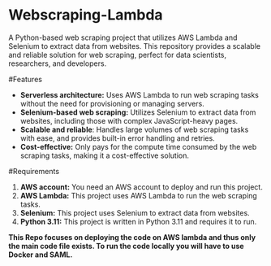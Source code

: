 # Webscraping-Lambda
A Python-based web scraping project that utilizes AWS Lambda and Selenium to extract data from websites. This repository provides a scalable and reliable solution for web scraping, perfect for data scientists, researchers, and developers.

#Features
- **Serverless architecture:** Uses AWS Lambda to run web scraping tasks without the need for provisioning or managing servers.
- **Selenium-based web scraping:** Utilizes Selenium to extract data from websites, including those with complex JavaScript-heavy pages.
- **Scalable and reliable**: Handles large volumes of web scraping tasks with ease, and provides built-in error handling and retries.
- **Cost-effective:** Only pays for the compute time consumed by the web scraping tasks, making it a cost-effective solution.

#Requirements
1. **AWS account:** You need an AWS account to deploy and run this project.
2. **AWS Lambda:** This project uses AWS Lambda to run the web scraping tasks.
3. **Selenium:** This project uses Selenium to extract data from websites.
4. **Python 3.11:** This project is written in Python 3.11 and requires it to run.

**This Repo focuses on deploying the code on AWS lambda and thus only the main code file exists. To run the code locally you will have to use Docker and SAML.**
